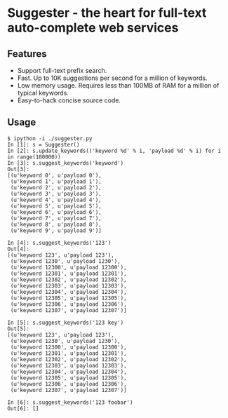 Suggester - the heart for full-text auto-complete web services
=========

Features
--------

  * Support full-text prefix search.
  * Fast. Up to 10K suggestions per second for a million of keywords.
  * Low memory usage. Requires less than 100MB of RAM for a million of typical
    keywords.
  * Easy-to-hack concise source code.

Usage
-----

```
$ ipython -i ./suggester.py
In [1]: s = Suggester()
In [2]: s.update_keywords(('keyword %d' % i, 'payload %d' % i) for i in range(100000))
In [3]: s.suggest_keywords('keyword')
Out[3]: 
[(u'keyword 0', u'payload 0'),
 (u'keyword 1', u'payload 1'),
 (u'keyword 2', u'payload 2'),
 (u'keyword 3', u'payload 3'),
 (u'keyword 4', u'payload 4'),
 (u'keyword 5', u'payload 5'),
 (u'keyword 6', u'payload 6'),
 (u'keyword 7', u'payload 7'),
 (u'keyword 8', u'payload 8'),
 (u'keyword 9', u'payload 9')]

In [4]: s.suggest_keywords('123')
Out[4]: 
[(u'keyword 123', u'payload 123'),
 (u'keyword 1230', u'payload 1230'),
 (u'keyword 12300', u'payload 12300'),
 (u'keyword 12301', u'payload 12301'),
 (u'keyword 12302', u'payload 12302'),
 (u'keyword 12303', u'payload 12303'),
 (u'keyword 12304', u'payload 12304'),
 (u'keyword 12305', u'payload 12305'),
 (u'keyword 12306', u'payload 12306'),
 (u'keyword 12307', u'payload 12307')]

In [5]: s.suggest_keywords('123 key')
Out[5]: 
[(u'keyword 123', u'payload 123'),
 (u'keyword 1230', u'payload 1230'),
 (u'keyword 12300', u'payload 12300'),
 (u'keyword 12301', u'payload 12301'),
 (u'keyword 12302', u'payload 12302'),
 (u'keyword 12303', u'payload 12303'),
 (u'keyword 12304', u'payload 12304'),
 (u'keyword 12305', u'payload 12305'),
 (u'keyword 12306', u'payload 12306'),
 (u'keyword 12307', u'payload 12307')]

In [6]: s.suggest_keywords('123 foobar')
Out[6]: []

```


